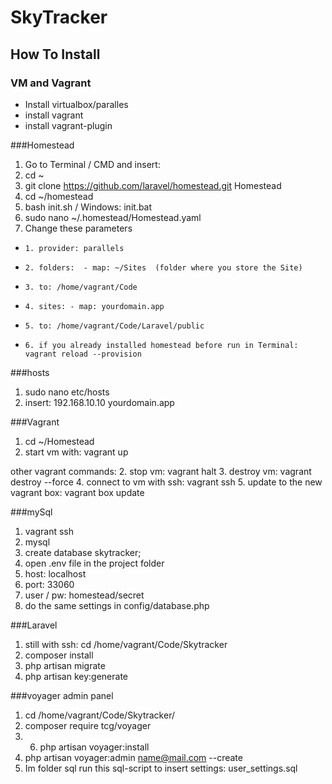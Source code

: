 # SkyTracker

## How To Install

### VM and Vagrant

- Install virtualbox/paralles
- install vagrant
- install vagrant-plugin

###Homestead

1. Go to Terminal / CMD and insert:
2. cd ~
3. git clone https://github.com/laravel/homestead.git Homestead
4. cd ~/homestead
5. bash init.sh / Windows: init.bat
6. sudo nano ~/.homestead/Homestead.yaml
7. Change these parameters
-     1. provider: parallels
-     2. folders:  - map: ~/Sites  (folder where you store the Site)
-     3. to: /home/vagrant/Code
-     4. sites: - map: yourdomain.app 
-     5. to: /home/vagrant/Code/Laravel/public
-     6. if you already installed homestead before run in Terminal: vagrant reload --provision

###hosts
1. sudo nano etc/hosts
2. insert: 192.168.10.10 yourdomain.app

###Vagrant
1. cd ~/Homestead
2. start vm with: vagrant up

other vagrant commands:
2. stop vm: vagrant halt
3. destroy vm: vagrant destroy --force
4. connect to vm with ssh: vagrant ssh
5. update to the new vagrant box: vagrant box update

###mySql
1. vagrant ssh
2. mysql
3. create database skytracker;
4. open .env file in the project folder
5. host: localhost
6. port: 33060
7. user / pw: homestead/secret
8. do the same settings in config/database.php

###Laravel
1. still with ssh: cd /home/vagrant/Code/Skytracker
2. composer install
3. php artisan migrate
4. php artisan key:generate

###voyager admin panel
1. cd /home/vagrant/Code/Skytracker/
4. composer require tcg/voyager
3. 6. php artisan voyager:install
7. php artisan voyager:admin name@mail.com --create
8. Im folder sql run this sql-script to insert settings: user_settings.sql
